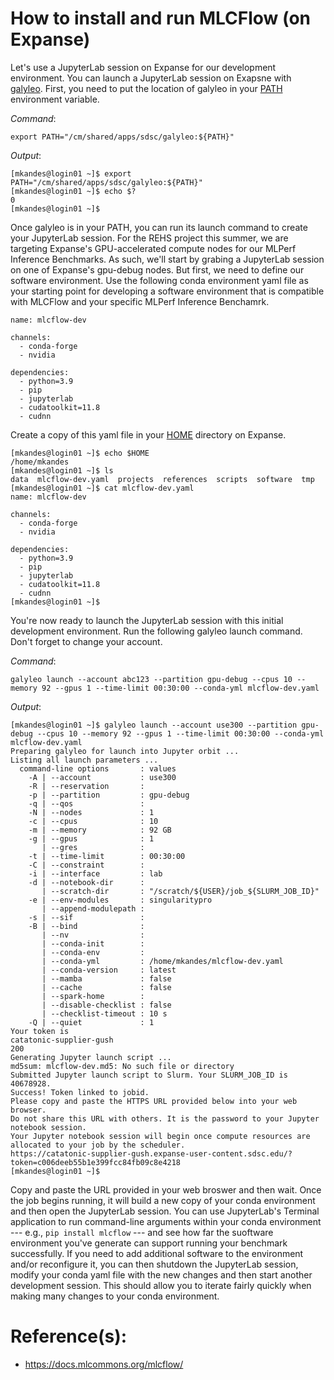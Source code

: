 # How to install and run MLCFlow (on Expanse)

Let's use a JupyterLab session on Expanse for our development environment. 
You can launch a JupyterLab session on Exapsne with [galyleo](https://github.com/mkandes/galyleo). 
First, you need to put the location of galyleo in your [PATH](https://en.wikipedia.org/wiki/PATH_(variable)) environment variable.

*Command*:
```
export PATH="/cm/shared/apps/sdsc/galyleo:${PATH}"
```

*Output*:
```
[mkandes@login01 ~]$ export PATH="/cm/shared/apps/sdsc/galyleo:${PATH}"
[mkandes@login01 ~]$ echo $?
0
[mkandes@login01 ~]$
```

Once galyleo is in your PATH, you can run its launch command to create your JupyterLab session. 
For the REHS project this summer, we are targeting Expanse's GPU-accelerated compute nodes for our MLPerf Inference Benchmarks.
As such, we'll start by grabing a JupyterLab session on one of Expanse's gpu-debug nodes. 
But first, we need to define our software environment. 
Use the following conda environment yaml file as your starting point for developing a software environment that is compatible with MLCFlow and your specific MLPerf Inference Benchamrk.

```
name: mlcflow-dev

channels:
  - conda-forge
  - nvidia

dependencies:
  - python=3.9
  - pip
  - jupyterlab
  - cudatoolkit=11.8
  - cudnn
```

Create a copy of this yaml file in your [HOME](https://en.wikipedia.org/wiki/Home_directory) directory on Expanse.

```
[mkandes@login01 ~]$ echo $HOME
/home/mkandes
[mkandes@login01 ~]$ ls
data  mlcflow-dev.yaml  projects  references  scripts  software  tmp
[mkandes@login01 ~]$ cat mlcflow-dev.yaml 
name: mlcflow-dev

channels:
  - conda-forge
  - nvidia

dependencies:
  - python=3.9
  - pip
  - jupyterlab
  - cudatoolkit=11.8
  - cudnn
[mkandes@login01 ~]$
```

You're now ready to launch the JupyterLab session with this initial development environment.
Run the following galyleo launch command. Don't forget to change your account.

*Command*:
```
galyleo launch --account abc123 --partition gpu-debug --cpus 10 --memory 92 --gpus 1 --time-limit 00:30:00 --conda-yml mlcflow-dev.yaml
```

*Output*:
```
[mkandes@login01 ~]$ galyleo launch --account use300 --partition gpu-debug --cpus 10 --memory 92 --gpus 1 --time-limit 00:30:00 --conda-yml mlcflow-dev.yaml 
Preparing galyleo for launch into Jupyter orbit ...
Listing all launch parameters ...
  command-line options       : values
    -A | --account           : use300
    -R | --reservation       : 
    -p | --partition         : gpu-debug
    -q | --qos               : 
    -N | --nodes             : 1
    -c | --cpus              : 10
    -m | --memory            : 92 GB
    -g | --gpus              : 1
       | --gres              : 
    -t | --time-limit        : 00:30:00
    -C | --constraint        : 
    -i | --interface         : lab
    -d | --notebook-dir      : 
       | --scratch-dir       : "/scratch/${USER}/job_${SLURM_JOB_ID}"
    -e | --env-modules       : singularitypro
       | --append-modulepath : 
    -s | --sif               : 
    -B | --bind              : 
       | --nv                : 
       | --conda-init        : 
       | --conda-env         : 
       | --conda-yml         : /home/mkandes/mlcflow-dev.yaml
       | --conda-version     : latest
       | --mamba             : false
       | --cache             : false
       | --spark-home        : 
       | --disable-checklist : false
       | --checklist-timeout : 10 s
    -Q | --quiet             : 1
Your token is 
catatonic-supplier-gush
200
Generating Jupyter launch script ...
md5sum: mlcflow-dev.md5: No such file or directory
Submitted Jupyter launch script to Slurm. Your SLURM_JOB_ID is 40678928.
Success! Token linked to jobid.
Please copy and paste the HTTPS URL provided below into your web browser.
Do not share this URL with others. It is the password to your Jupyter notebook session.
Your Jupyter notebook session will begin once compute resources are allocated to your job by the scheduler.
https://catatonic-supplier-gush.expanse-user-content.sdsc.edu/?token=c006deeb55b1e399fcc84fb09c8e4218
[mkandes@login01 ~]$
```

Copy and paste the URL provided in your web broswer and then wait.
Once the job begins running, it will build a new copy of your conda environment and then open the JupyterLab session.
You can use JupyterLab's Terminal application to run command-line arguments within your conda environment --- e.g., `pip install mlcflow` --- and see how far the suoftware environment you've generate can support running your benchmark successfully. If you need to add additional software to the environment and/or reconfigure it, you can then shutdown the JupyterLab session, modify your conda yaml file with the new changes and then start another development session. This should allow you to iterate fairly quickly when making many changes to your conda environment. 


# Reference(s):
- https://docs.mlcommons.org/mlcflow/
